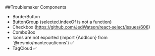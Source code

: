 ##Troublemaker Components  
- BorderButton
- ButtonGroup (selected.indexOf is not a function)
- Checkbox (https://github.com/JedWatson/react-select/issues/606)
- ComboBox
- Icons are not exported (import {AddIcon} from '@resmio/mantecao/icons') ✅
- TagCloud ✅
